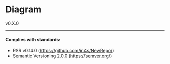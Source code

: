 # Diagram
v0.X.0



___
#### Complies with standards:

- RSR v0.14.0 (https://github.com/in4s/NewRepo/)
- Semantic Versioning 2.0.0 (https://semver.org/)
